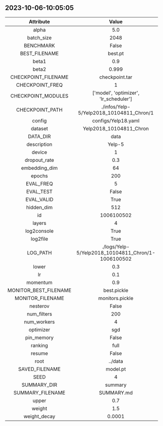 
## 2023-10-06-10:05:05 


|  Attribute   |   Value   |
| :-------------: | :-----------: |
|  alpha  |   5.0    |
|  batch_size  |   2048    |
|  BENCHMARK  |   False    |
|  BEST_FILENAME  |   best.pt    |
|  beta1  |   0.9    |
|  beta2  |   0.999    |
|  CHECKPOINT_FILENAME  |   checkpoint.tar    |
|  CHECKPOINT_FREQ  |   1    |
|  CHECKPOINT_MODULES  |   ['model', 'optimizer', 'lr_scheduler']    |
|  CHECKPOINT_PATH  |   ./infos/Yelp-5/Yelp2018_10104811_Chron/1    |
|  config  |   configs/Yelp18.yaml    |
|  dataset  |   Yelp2018_10104811_Chron    |
|  DATA_DIR  |   data    |
|  description  |   Yelp-5    |
|  device  |   1    |
|  dropout_rate  |   0.3    |
|  embedding_dim  |   64    |
|  epochs  |   200    |
|  EVAL_FREQ  |   5    |
|  EVAL_TEST  |   False    |
|  EVAL_VALID  |   True    |
|  hidden_dim  |   512    |
|  id  |   1006100502    |
|  layers  |   4    |
|  log2console  |   True    |
|  log2file  |   True    |
|  LOG_PATH  |   ./logs/Yelp-5/Yelp2018_10104811_Chron/1-1006100502    |
|  lower  |   0.3    |
|  lr  |   0.1    |
|  momentum  |   0.9    |
|  MONITOR_BEST_FILENAME  |   best.pickle    |
|  MONITOR_FILENAME  |   monitors.pickle    |
|  nesterov  |   False    |
|  num_filters  |   200    |
|  num_workers  |   4    |
|  optimizer  |   sgd    |
|  pin_memory  |   False    |
|  ranking  |   full    |
|  resume  |   False    |
|  root  |   ../data    |
|  SAVED_FILENAME  |   model.pt    |
|  SEED  |   4    |
|  SUMMARY_DIR  |   summary    |
|  SUMMARY_FILENAME  |   SUMMARY.md    |
|  upper  |   0.7    |
|  weight  |   1.5    |
|  weight_decay  |   0.0001    |
